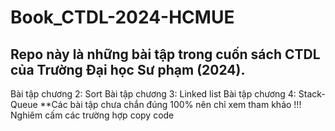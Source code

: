 # Book_CTDL-2024-HCMUE
##
Repo này là những bài tập trong cuốn sách CTDL của Trường Đại học Sư phạm (2024).
-----------------------------------------------------
Bài tập chương 2: Sort
Bài tập chương 3: Linked list
Bài tập chương 4: Stack-Queue
**Các bài tập chưa chắn đúng 100% nên chỉ xem tham khảo
!!! Nghiêm cấm các trường hợp copy code
